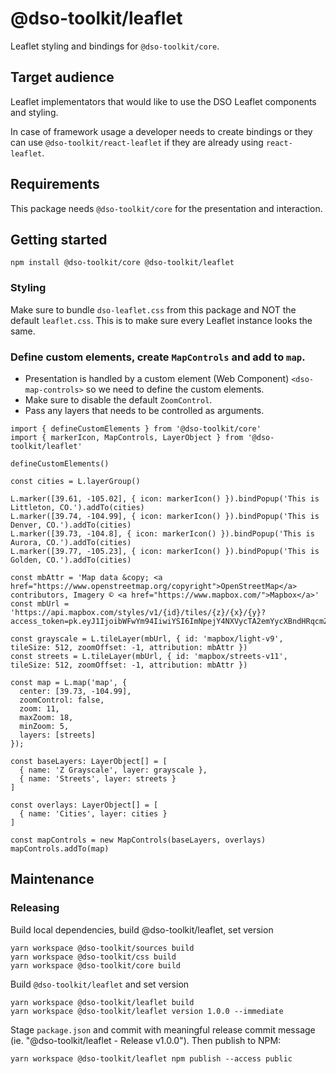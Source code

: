 # @dso-toolkit/leaflet

Leaflet styling and bindings for `@dso-toolkit/core`.

## Target audience

Leaflet implementators that would like to use the DSO Leaflet components and styling.

In case of framework usage a developer needs to create bindings or they can use `@dso-toolkit/react-leaflet` if they are already using `react-leaflet`.

## Requirements

This package needs `@dso-toolkit/core` for the presentation and interaction.

## Getting started

```
npm install @dso-toolkit/core @dso-toolkit/leaflet
```

### Styling

Make sure to bundle `dso-leaflet.css` from this package and NOT the default `leaflet.css`. This is to make sure every Leaflet instance looks the same.

### Define custom elements, create `MapControls` and add to `map`.

* Presentation is handled by a custom element (Web Component) `<dso-map-controls>` so we need to define the custom elements.
* Make sure to disable the default `ZoomControl`.
* Pass any layers that needs to be controlled as arguments.

```tsx
import { defineCustomElements } from '@dso-toolkit/core'
import { markerIcon, MapControls, LayerObject } from '@dso-toolkit/leaflet'

defineCustomElements()

const cities = L.layerGroup()

L.marker([39.61, -105.02], { icon: markerIcon() }).bindPopup('This is Littleton, CO.').addTo(cities)
L.marker([39.74, -104.99], { icon: markerIcon() }).bindPopup('This is Denver, CO.').addTo(cities)
L.marker([39.73, -104.8], { icon: markerIcon() }).bindPopup('This is Aurora, CO.').addTo(cities)
L.marker([39.77, -105.23], { icon: markerIcon() }).bindPopup('This is Golden, CO.').addTo(cities)

const mbAttr = 'Map data &copy; <a href="https://www.openstreetmap.org/copyright">OpenStreetMap</a> contributors, Imagery © <a href="https://www.mapbox.com/">Mapbox</a>'
const mbUrl = 'https://api.mapbox.com/styles/v1/{id}/tiles/{z}/{x}/{y}?access_token=pk.eyJ1IjoibWFwYm94IiwiYSI6ImNpejY4NXVycTA2emYycXBndHRqcmZ3N3gifQ.rJcFIG214AriISLbB6B5aw'

const grayscale = L.tileLayer(mbUrl, { id: 'mapbox/light-v9', tileSize: 512, zoomOffset: -1, attribution: mbAttr })
const streets = L.tileLayer(mbUrl, { id: 'mapbox/streets-v11', tileSize: 512, zoomOffset: -1, attribution: mbAttr })

const map = L.map('map', {
  center: [39.73, -104.99],
  zoomControl: false,
  zoom: 11,
  maxZoom: 18,
  minZoom: 5,
  layers: [streets]
});

const baseLayers: LayerObject[] = [
  { name: 'Z Grayscale', layer: grayscale },
  { name: 'Streets', layer: streets }
]

const overlays: LayerObject[] = [
  { name: 'Cities', layer: cities }
]

const mapControls = new MapControls(baseLayers, overlays)
mapControls.addTo(map)
```

## Maintenance

### Releasing

Build local dependencies, build @dso-toolkit/leaflet, set version

```
yarn workspace @dso-toolkit/sources build
yarn workspace @dso-toolkit/css build
yarn workspace @dso-toolkit/core build
```

Build `@dso-toolkit/leaflet` and set version

```
yarn workspace @dso-toolkit/leaflet build
yarn workspace @dso-toolkit/leaflet version 1.0.0 --immediate
```

Stage `package.json` and commit with meaningful release commit message (ie. "@dso-toolkit/leaflet - Release v1.0.0"). Then publish to NPM:

```
yarn workspace @dso-toolkit/leaflet npm publish --access public
```
